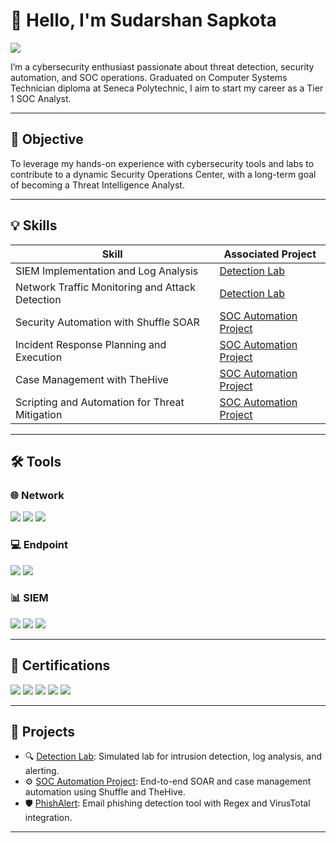 # 👋 Hello, I'm Sudarshan Sapkota  
<a href="https://www.linkedin.com/in/sudarshan683/"><img src="https://img.shields.io/badge/-LinkedIn-0072b1?&style=for-the-badge&logo=linkedin&logoColor=white" /></a>

I’m a cybersecurity enthusiast passionate about threat detection, security automation, and SOC operations. Graduated on Computer Systems Technician diploma at Seneca Polytechnic, I aim to start my career as a Tier 1 SOC Analyst.

---

## 🎯 Objective
To leverage my hands-on experience with cybersecurity tools and labs to contribute to a dynamic Security Operations Center, with a long-term goal of becoming a Threat Intelligence Analyst.

---

## 💡 Skills

| Skill                                         | Associated Project                                                                 |
|----------------------------------------------|-------------------------------------------------------------------------------------|
| SIEM Implementation and Log Analysis         | [Detection Lab](https://github.com/ssapkota8/detection-lab)                     |
| Network Traffic Monitoring and Attack Detection | [Detection Lab](https://github.com/yourusername/detection-lab)                   |
| Security Automation with Shuffle SOAR        | [SOC Automation Project](https://github.com/yourusername/soc-automation-project)   |
| Incident Response Planning and Execution     | [SOC Automation Project](https://github.com/yourusername/soc-automation-project)   |
| Case Management with TheHive                 | [SOC Automation Project](https://github.com/yourusername/soc-automation-project)   |
| Scripting and Automation for Threat Mitigation | [SOC Automation Project](https://github.com/yourusername/soc-automation-project) |

---

## 🛠️ Tools

### 🌐 Network
<div>
    <img src="https://img.shields.io/badge/-Wireshark-1679A7?&style=for-the-badge&logo=Wireshark&logoColor=white" />
    <img src="https://img.shields.io/badge/-Suricata-EF3B2D?&style=for-the-badge&logo=Suricata&logoColor=white" />
    <img src="https://img.shields.io/badge/-Zeek-777BB4?&style=for-the-badge&logo=Zeek&logoColor=white" />
</div>

### 💻 Endpoint
<div>
    <img src="https://img.shields.io/badge/-Microsoft_Defender_for_Endpoint-00A4EF?&style=for-the-badge&logo=Microsoft&logoColor=white" />
    <img src="https://img.shields.io/badge/-Velociraptor-4B275F?&style=for-the-badge&logo=Velociraptor&logoColor=white" />
</div>

### 📊 SIEM
<div>
    <img src="https://img.shields.io/badge/-Microsoft_Sentinel-0078D4?&style=for-the-badge&logo=Microsoft&logoColor=white" />
    <img src="https://img.shields.io/badge/-Splunk-000000?&style=for-the-badge&logo=Splunk&logoColor=white" />
    <img src="https://img.shields.io/badge/-Elastic-005571?&style=for-the-badge&logo=Elastic&logoColor=white" />
</div>

---

## 📜 Certifications
<div>
<img src="https://img.shields.io/badge/-Security%2B-FF0000?&style=for-the-badge&logo=CompTIA&logoColor=white" />
<img src="https://img.shields.io/badge/-Network%2B-007ACC?&style=for-the-badge&logo=CompTIA&logoColor=white" />
<img src="https://img.shields.io/badge/-A%2B-4D4D4D?&style=for-the-badge&logo=CompTIA&logoColor=white" />
<img src="https://img.shields.io/badge/-CDSA-006400?&style=for-the-badge&logoColor=white" />
<img src="https://img.shields.io/badge/-CCD-000080?&style=for-the-badge&logoColor=white" />
</div>

---

## 🚀 Projects

- 🔍 [Detection Lab](https://github.com/yourusername/detection-lab): Simulated lab for intrusion detection, log analysis, and alerting.
- ⚙️ [SOC Automation Project](https://github.com/yourusername/soc-automation-project): End-to-end SOAR and case management automation using Shuffle and TheHive.
- 🛡️ [PhishAlert](https://github.com/yourusername/phishalert): Email phishing detection tool with Regex and VirusTotal integration.

---
